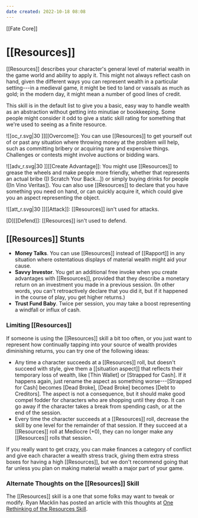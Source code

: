 ```yaml
---
date created: 2022-10-18 08:08
---
```


[[Fate Core]]

# [[Resources]]

[[Resources]] describes your character's general level of material wealth in the game world and ability to apply it. This might not always reflect cash on hand, given the different ways you can represent wealth in a particular setting---in a medieval game, it might be tied to land or vassals as much as gold; in the modern day, it might mean a number of good lines of credit.

This skill is in the default list to give you a basic, easy way to handle wealth as an abstraction without getting into minutiae or bookkeeping. Some people might consider it odd to give a static skill rating for something that we're used to seeing as a finite resource.

![[oc_r.svg|30 ]][[Overcome]]: You can use [[Resources]] to get yourself out of or past any situation where throwing money at the problem will help, such as committing bribery or acquiring rare and expensive things. Challenges or contests might involve auctions or bidding wars.

![[adv_r.svg|30 ]][[Create Advantage]]: You might use [[Resources]] to grease the wheels and make people more friendly, whether that represents an actual bribe ([I Scratch Your Back...]) or simply buying drinks for people ([In Vino Veritas]). You can also use [[Resources]] to declare that you have something you need on hand, or can quickly acquire it, which could give you an aspect representing the object.

![[att_r.svg|30 ]][[Attack]]: [[Resources]] isn't used for attacks.

[D][[Defend]]: [[Resources]] isn't used to defend.

## [[Resources]] Stunts

- **Money Talks**. You can use [[Resources]] instead of [[Rapport]] in any situation where ostentatious   displays of material wealth might aid your cause.
- **Savvy Investor**. You get an additional free invoke when you create advantages with [[Resources]], provided that they describe a monetary return on an investment you made in a previous session. (In other words, you can't retroactively declare that you did it, but if it happened in the course of play, you get higher returns.)
- **Trust Fund Baby**. Twice per session, you may take a boost representing a windfall or influx of cash.
 


### Limiting [[Resources]]

If someone is using the [[Resources]] skill a bit too often, or you just want to represent how continually tapping into your source of wealth provides diminishing returns, you can try one of the following ideas:

- Any time a character succeeds at a [[Resources]] roll, but doesn't succeed with style, give them a [[situation aspect]] that reflects their temporary loss of wealth, like [Thin Wallet] or [Strapped for Cash]. If it happens again, just rename the aspect as something worse---[Strapped for Cash] becomes [Dead Broke], [Dead Broke] becomes [Debt to Creditors]. The aspect is not a consequence, but it should make good compel fodder for characters who are shopping until they drop. It can go away if the character takes a break from spending cash, or at the end of the session.
- Every time the character succeeds at a [[Resources]] roll, decrease the skill by one level for the remainder of that session. If they succeed at a [[Resources]] roll at Mediocre (+0), they can no longer make any [[Resources]] rolls that session.

If you really want to get crazy, you can make finances a category of conflict and give each character a wealth stress track, giving them extra stress boxes for having a high [[Resources]], but we don't recommend going that far unless you plan on making material wealth a major part of
your game.

### Alternate Thoughts on the [[Resources]] Skill

The [[Resources]] skill is a one that some folks may want to tweak or modify. Ryan Macklin has posted an article with this thoughts at [One Rethinking of the Resources Skill](https://web.archive.org/web/20191206203706/http://ryanmacklin.com/2014/02/one-rethinking-resources/).